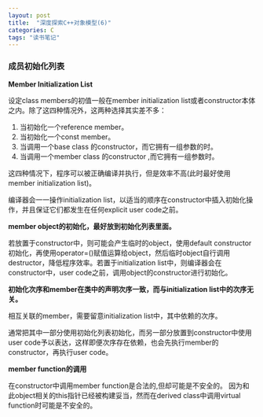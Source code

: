 ```yaml
---
layout: post
title:  "深度探索C++对象模型(6)"
categories: C
tags: "读书笔记" 
---
```


### 成员初始化列表 ###

**Member Initialization List**

设定class members的初值一般在member initialization list或者constructor本体之内。除了这四种情况外，这两种选择其实差不多：

1. 当初始化一个reference member。
2. 当初始化一个const member。
3. 当调用一个base class 的constructor，而它拥有一组参数的时。
4. 当调用一个member class 的constructor ,而它拥有一组参数时。

这四种情况下，程序可以被正确编译并执行，但是效率不高(此时最好使用member initialization list)。

编译器会一一操作initialization list，以适当的顺序在constructor中插入初始化操作，并且保证它们都发生在任何explicit user code之前。

**member object的初始化，最好放到初始化列表里面。**

若放置于constructor中，则可能会产生临时的object，使用default constructor初始化，再使用operator=()赋值运算给object，然后临时object自行调用destructor，降低程序效率。若置于initialization list中，则编译器会在constructor中，user code之前，调用object的constructor进行初始化。

**初始化次序和member在类中的声明次序一致，而与initialization list中的次序无关。**

相互关联的member，需要留意initialization list中，其中依赖的次序。

通常把其中一部分使用初始化列表初始化，而另一部分放置到constructor中使用user code予以表达，这样即便次序存在依赖，也会先执行member的constructor，再执行user code。

**member function的调用**

在constructor中调用member function是合法的,但却可能是不安全的。
因为和此object相关的this指针已经被构建妥当，然而在derived class中调用virtual function时可能是不安全的。